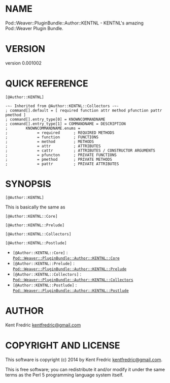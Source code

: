 # NAME

Pod::Weaver::PluginBundle::Author::KENTNL - KENTNL's amazing Pod::Weaver Plugin Bundle.

# VERSION

version 0.001002

# QUICK REFERENCE

    [@Author::KENTNL]

    -~- Inherited from @Author::KENTNL::Collectors -~-
    ; command[].default = [ required function attr method pfunction pattr pmethod ]
    ; command[].entry_type[0] = KNOWNCOMMANDNAME
    ; command[].entry_type[1] = COMMANDNAME = DESCRIPTION
    ;        KNOWNCOMMANDNAME.enums =
    ;             = required      ; REQUIRED METHODS
    ;             = function      ; FUNCTIONS
    ;             = method        ; METHODS
    ;             = attr          ; ATTRIBUTES
    ;             = cattr         ; ATTRIBUTES / CONSTRUCTOR ARGUMENTS
    ;             = pfuncton      ; PRIVATE FUNCTIONS
    ;             = pmethod       ; PRIVATE METHODS
    ;             = pattr         ; PRIVATE ATTRIBUTES

# SYNOPSIS

    [@Author::KENTNL]

This is basically the same as

    [@Author::KENTNL::Core]

    [@Author::KENTNL::Prelude]

    [@Author::KENTNL::Collectors]

    [@Author::KENTNL::Postlude]

- `[@Author::KENTNL::Core]` : [`Pod::Weaver::PluginBundle::Author::KENTNL::Core`
](https://metacpan.org/pod/Pod::Weaver::PluginBundle::Author::KENTNL::Core)
- `[@Author::KENTNL::Prelude]` : [`Pod::Weaver::PluginBundle::Author::KENTNL::Prelude`
](https://metacpan.org/pod/Pod::Weaver::PluginBundle::Author::KENTNL::Prelude)
- `[@Author::KENTNL::Collectors]` : [`Pod::Weaver::PluginBundle::Author::KENTNL::Collectors`
](https://metacpan.org/pod/Pod::Weaver::PluginBundle::Author::KENTNL::Collectors)
- `[@Author::KENTNL::Postlude]` : [`Pod::Weaver::PluginBundle::Author::KENTNL::Postlude`
](https://metacpan.org/pod/Pod::Weaver::PluginBundle::Author::KENTNL::Postlude)

# AUTHOR

Kent Fredric <kentfredric@gmail.com>

# COPYRIGHT AND LICENSE

This software is copyright (c) 2014 by Kent Fredric <kentfredric@gmail.com>.

This is free software; you can redistribute it and/or modify it under
the same terms as the Perl 5 programming language system itself.
